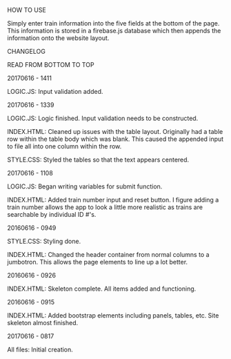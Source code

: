 HOW TO USE

Simply enter train information into the five fields at the bottom of the page. This information is stored in a firebase.js database which then appends the information onto the website layout.

CHANGELOG

READ FROM BOTTOM TO TOP

20170616 - 1411

LOGIC.JS: Input validation added.

20170616 - 1339

LOGIC.JS: Logic finished. Input validation needs to be constructed.

INDEX.HTML: Cleaned up issues with the table layout. Originally had a table row within the table body which was blank. This caused the appended input to file all into one column within the row.

STYLE.CSS: Styled the tables so that the text appears centered.

20170616 - 1108

LOGIC.JS: Began writing variables for submit function.

INDEX.HTML: Added train number input and reset button. I figure adding a train number allows the app to look a little more realistic as trains are searchable by individual ID #'s.

20160616 - 0949 

STYLE.CSS: Styling done.

INDEX.HTML: Changed the header container from normal columns to a jumbotron. This allows the page elements to line up a lot better.

20160616 - 0926

INDEX.HTML: Skeleton complete. All items added and functioning.

20160616 - 0915

INDEX.HTML: Added bootstrap elements including panels, tables, etc. Site skeleton almost finished.

20170616 - 0817

All files: Initial creation.